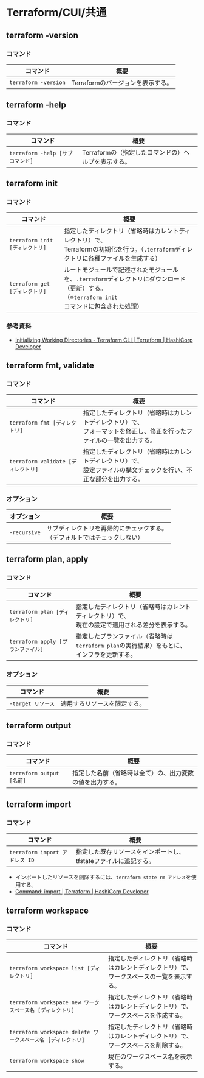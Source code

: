 # Terraform/CUI/共通

## terraform -version

### コマンド

| コマンド             | 概要                              |
| -------------------- | --------------------------------- |
| `terraform -version` | Terraformのバージョンを表示する。 |

## terraform -help

### コマンド

| コマンド                         | 概要                                                |
| -------------------------------- | --------------------------------------------------- |
| `terraform -help [サブコマンド]` | Terraformの（指定したコマンドの）ヘルプを表示する。 |

## terraform init

### コマンド

| コマンド                      | 概要                                                         |
|---------------------------| ------------------------------------------------------------ |
| `terraform init [ディレクトリ]` | 指定したディレクトリ（省略時はカレントディレクトリ）で、<br />Terraformの初期化を行う。（`.terraform`ディレクトリに各種ファイルを生成する） |
| `terraform get [ディレクトリ]`  | ルートモジュールで記述されたモジュールを、`.terraform`ディレクトリにダウンロード（更新）する。<br />（※`terraform init`コマンドに包含された処理） |

### 参考資料

- [Initializing Working Directories - Terraform CLI | Terraform | HashiCorp Developer](https://developer.hashicorp.com/terraform/cli/init)

## terraform fmt, validate

### コマンド

| コマンド                            | 概要                                                         |
| ----------------------------------- | ------------------------------------------------------------ |
| `terraform fmt [ディレクトリ]`      | 指定したディレクトリ（省略時はカレントディレクトリ）で、<br />フォーマットを修正し、修正を行ったファイルの一覧を出力する。 |
| `terraform validate [ディレクトリ]` | 指定したディレクトリ（省略時はカレントディレクトリ）で、<br />設定ファイルの構文チェックを行い、不正な部分を出力する。 |

### オプション

| オプション   | 概要                                                         |
| ------------ | ------------------------------------------------------------ |
| `-recursive` | サブディレクトリを再帰的にチェックする。<br />（デフォルトではチェックしない） |

## terraform plan, apply

### コマンド

| コマンド                           | 概要                                                         |
| ---------------------------------- | ------------------------------------------------------------ |
| `terraform plan [ディレクトリ]`    | 指定したディレクトリ（省略時はカレントディレクトリ）で、<br />現在の設定で適用される差分を表示する。 |
| `terraform apply [プランファイル]` | 指定したプランファイル（省略時は`terraform plan`の実行結果）をもとに、<br />インフラを更新する。 |

### オプション

| コマンド           | 概要                         |
| ------------------ | ---------------------------- |
| `-target リソース` | 適用するリソースを限定する。 |

## terraform output

### コマンド

| コマンド                  | 概要                                                     |
| ------------------------- | -------------------------------------------------------- |
| `terraform output [名前]` | 指定した名前（省略時は全て）の、出力変数の値を出力する。 |

## terraform import

### コマンド

| コマンド                       | 概要                                                         |
| ------------------------------ | ------------------------------------------------------------ |
| `terraform import アドレス ID` | 指定した既存リソースをインポートし、tfstateファイルに追記する。 |

- インポートしたリソースを削除するには、`terraform state rm アドレス`を使用する。
- [Command: import | Terraform | HashiCorp Developer](https://developer.hashicorp.com/terraform/cli/commands/import)

## terraform workspace

### コマンド

| コマンド                                                     | 概要                                                         |
| ------------------------------------------------------------ | ------------------------------------------------------------ |
| `terraform workspace list [ディレクトリ]`                    | 指定したディレクトリ（省略時はカレントディレクトリ）で、<br />ワークスペースの一覧を表示する。 |
| `terraform workspace new ワークスペース名 [ディレクトリ]`    | 指定したディレクトリ（省略時はカレントディレクトリ）で、<br />ワークスペースを作成する。 |
| `terraform workspace delete ワークスペース名 [ディレクトリ]` | 指定したディレクトリ（省略時はカレントディレクトリ）で、<br />ワークスペースを削除する。 |
| `terraform workspace show`                                   | 現在のワークスペース名を表示する。                           |
